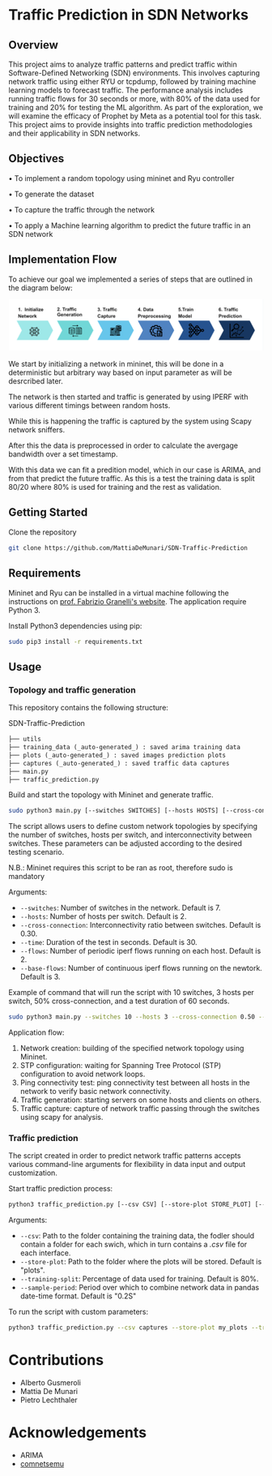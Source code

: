 
# Traffic Prediction in SDN Networks

## Overview

This project aims to analyze traffic patterns and predict traffic within Software-Defined Networking (SDN) environments. This involves capturing network traffic using either RYU or tcpdump, followed by training machine learning models to forecast traffic. The performance analysis includes running traffic flows for 30 seconds or more, with 80% of the data used for training and 20% for testing the ML algorithm. As part of the exploration, we will examine the efficacy of Prophet by Meta as a potential tool for this task. This project aims to provide insights into traffic prediction methodologies and their applicability in SDN networks.

## Objectives
•	To implement a  random topology using mininet and Ryu controller   

•	To generate the dataset

•	To capture the traffic through the network

•	To apply a Machine learning algorithm to predict the future traffic in an SDN network

## Implementation Flow
To achieve our goal we implemented a series of steps that are outlined in the diagram below:

![Implementation Flow](_readme_images/implementation_flow.png)

We start by initializing a network in mininet, this will be done in a deterministic but arbitrary way based on input parameter as will be desrcribed later.

The network is then started and traffic is generated by using IPERF with various different timings between random hosts.

While this is happening the traffic is captured by the system using Scapy network sniffers.

After this the data is preprocessed in order to calculate the avergage bandwidth over a set timestamp.

With this data we can fit a predition model, which in our case is ARIMA, and from that predict the future traffic.
As this is a test the training data is split 80/20 where 80% is used for training and the rest as validation.

## Getting Started
Clone the repository
```bash
git clone https://github.com/MattiaDeMunari/SDN-Traffic-Prediction
```

## Requirements
Mininet and Ryu can be installed in a virtual machine following the instructions on [prof. Fabrizio Granelli's website](https://www.granelli-lab.org/researches/relevant-projects/comnetsemu-labs). The application require Python 3.

Install Python3 dependencies using pip:
```bash
sudo pip3 install -r requirements.txt
```
## Usage
### Topology and traffic generation
This repository contains the following structure: 

SDN-Traffic-Prediction
```
├── utils
├── training_data (_auto-generated_) : saved arima training data
├── plots (_auto-generated_) : saved images prediction plots
├── captures (_auto-generated_) : saved traffic data captures
├── main.py
├── traffic_prediction.py
```

Build and start the topology with Mininet and generate traffic.
```bash
sudo python3 main.py [--switches SWITCHES] [--hosts HOSTS] [--cross-connection CROSS_CONNECTION] [--base-flows FLOWS] [--flows FLOWS][--time TIME]
```

The script allows users to define custom network topologies by specifying the number of switches, hosts per switch, and interconnectivity between switches. These parameters can be adjusted according to the desired testing scenario.

N.B.: Mininet requires this script to be ran as root, therefore sudo is mandatory

Arguments:
- `--switches`: Number of switches in the network. Default is 7.
- `--hosts`: Number of hosts per switch. Default is 2.
- `--cross-connection`: Interconnectivity ratio between switches. Default is 0.30.
- `--time`: Duration of the test in seconds. Default is 30.
- `--flows`: Number of periodic iperf flows running on each host. Default is 2.
- `--base-flows`: Number of continuous iperf flows running on the newtork. Default is 3.


Example of command that will run the script with 10 switches, 3 hosts per switch, 50% cross-connection, and a test duration of 60 seconds.
```bash
sudo python3 main.py --switches 10 --hosts 3 --cross-connection 0.50 --time 60 --base-flows 5 --flows 3

```
Application flow:
1. Network creation: building of the specified network topology using Mininet.
2. STP configuration: waiting for Spanning Tree Protocol (STP) configuration to avoid network loops.
3. Ping connectivity test: ping connectivity test between all hosts in the network to verify basic network connectivity.
4. Traffic generation: starting servers on some hosts and clients on others. 
5. Traffic capture: capture of network traffic passing through the switches using scapy for analysis.

### Traffic prediction
The script created in order to predict network traffic patterns accepts various command-line arguments for flexibility in data input and output customization.

Start traffic prediction process:  
```bash
python3 traffic_prediction.py [--csv CSV] [--store-plot STORE_PLOT] [--training-split TRAINING_SPLIT] [--sample-period SAMPLE_PERIOD]
```

Arguments:
- `--csv`: Path to the folder containing the training data, the fodler should contain a folder for each swich, which in turn contains a *.csv* file for each interface.
- `--store-plot`: Path to the folder where the plots will be stored. Default is "plots".
- `--training-split`: Percentage of data used for training. Default is 80%.
- `--sample-period`: Period over which to combine network data in pandas date-time format. Default is "0.2S"

To run the script with custom parameters:
```bash
python3 traffic_prediction.py --csv captures --store-plot my_plots --training-split 0.75 --sample-period "0.1S"
```

# Contributions
 - AIberto Gusmeroli
 - Mattia De Munari
 - Pietro Lechthaler


# Acknowledgements 
 - ARIMA
 - [comnetsemu](https://git.comnets.net/public-repo/comnetsemu)
